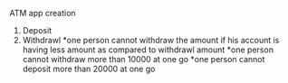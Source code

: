 ATM app creation
1. Deposit
2. Withdrawl
*one person cannot withdraw the amount if his account is having less amount as compared to withdrawl amount
*one person cannot withdraw more than 10000 at one go
*one person cannot deposit more than 20000 at one go
